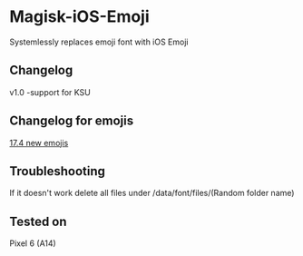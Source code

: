 # Magisk-iOS-Emoji
Systemlessly replaces emoji font with iOS Emoji 

## Changelog
v1.0
-support for KSU

## Changelog for emojis
[17.4 new emojis](https://blog.emojipedia.org/ios-17-4-emoji-changelog/)

## Troubleshooting 
If it doesn't work delete all files under /data/font/files/(Random folder name)

## Tested on
Pixel 6 (A14)

